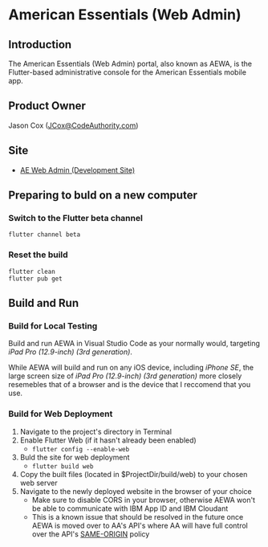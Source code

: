 # American Essentials (Web Admin)

## Introduction 
The American Essentials (Web Admin) portal, also known as AEWA, is the Flutter-based administrative console for the American Essentials mobile app.

## Product Owner
Jason Cox (JCox@CodeAuthority.com)

## Site
* [AE Web Admin (Development Site)](https://aewebadmin.z19.web.core.windows.net/#/)

## Preparing to buld on a new computer

### Switch to the Flutter beta channel
```
flutter channel beta
```

### Reset the build
```
flutter clean
flutter pub get
```

## Build and Run 

### Build for Local Testing
Build and run AEWA in Visual Studio Code as your normally would, targeting _iPad Pro (12.9-inch) (3rd generation)_.

While AEWA will build and run on any iOS device, including _iPhone SE_, the large screen size of _iPad Pro (12.9-inch) (3rd generation)_ more closely resemebles that of a browser and is the device that I reccomend that you use.

### Build for Web Deployment
1) Navigate to the project's directory in Terminal
2) Enable Flutter Web (if it hasn't already been enabled)
   * `flutter config --enable-web`
3) Buld the site for web deployment
   * `flutter build web`
4) Copy the built files (located in $ProjectDir/build/web) to your chosen web server
5) Navigate to the newly deployed website in the browser of your choice
   * Make sure to disable CORS in your browser, otherwise AEWA won't be able to communicate with IBM App ID and IBM Cloudant
   * This is a known issue that should be resolved in the future once AEWA is moved over to AA's API's where AA will have full control over the API's [SAME-ORIGIN](https://developer.mozilla.org/en-US/docs/Web/Security/Same-origin_policy) policy